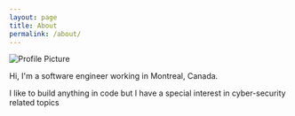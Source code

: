 ```yaml
---
layout: page
title: About
permalink: /about/
---
```


<img src="{{ site.baseurl }}/assets/me_small_res.jpg" title="Profile Picture" class="profile">

Hi, I'm a software engineer working in Montreal, Canada.

I like to build anything in code but I have a special interest in cyber-security related topics
